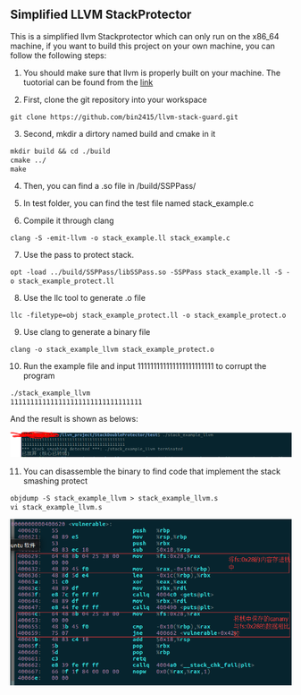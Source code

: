 ## Simplified LLVM StackProtector

This is a simplified llvm Stackprotector which can only run on the x86_64 machine, if you want to build this project on your own machine, you can follow the following steps:

1. You should make sure that llvm is properly built on your machine. The tuotorial can be found from the [link](http://llvm.org/docs/CMake.html#quick-start)

2. First, clone the git repository into your workspace
```
git clone https://github.com/bin2415/llvm-stack-guard.git
```

3. Second, mkdir a dirtory named build and cmake in it
```
mkdir build && cd ./build
cmake ../
make
```
4. Then, you can find a .so file in /build/SSPPass/

5. In test folder, you can find the test file named stack_example.c

6. Compile it through clang
```
clang -S -emit-llvm -o stack_example.ll stack_example.c
```

7. Use the pass to protect stack.
```
opt -load ../build/SSPPass/libSSPass.so -SSPPass stack_example.ll -S -o stack_example_protect.ll
```

8. Use the llc tool to generate .o file
```
llc -filetype=obj stack_example_protect.ll -o stack_example_protect.o
```

9. Use clang to generate a binary file
```
clang -o stack_example_llvm stack_example_protect.o
```

10. Run the example file and input 111111111111111111111111 to corrupt the program
```
./stack_example_llvm
111111111111111111111111111111111
```
And the result is shown as belows:

![corrupt](corrupt.PNG)

11. You can disassemble the binary to find code that implement the stack smashing protect
```
objdump -S stack_example_llvm > stack_example_llvm.s
vi stack_example_llvm.s
```

![disassemble code](disassemble_code.png)